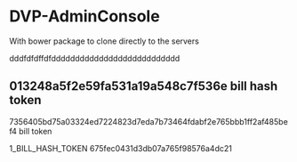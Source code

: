 # DVP-AdminConsole

With bower package to clone directly to the servers 

dddfdfdffdfddddddddddddddddddddddddddd




013248a5f2e59fa531a19a548c7f536e
bill hash token
----------------------------------------------------
7356405bd75a03324ed7224823d7eda7b73464fdabf2e765bbb1ff2af485bef4
bill token


1_BILL_HASH_TOKEN
675fec0431d3db07a765f98576a4dc21





